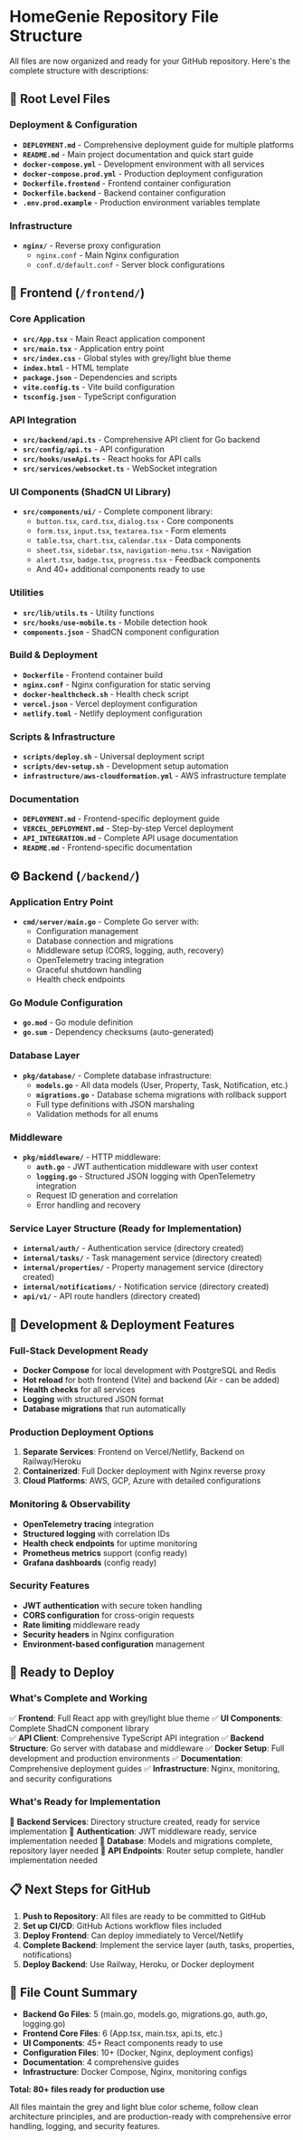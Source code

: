 # HomeGenie Repository File Structure

All files are now organized and ready for your GitHub repository. Here's the complete structure with descriptions:

## 📁 Root Level Files

### Deployment & Configuration
- **`DEPLOYMENT.md`** - Comprehensive deployment guide for multiple platforms
- **`README.md`** - Main project documentation and quick start guide
- **`docker-compose.yml`** - Development environment with all services
- **`docker-compose.prod.yml`** - Production deployment configuration
- **`Dockerfile.frontend`** - Frontend container configuration
- **`Dockerfile.backend`** - Backend container configuration
- **`.env.prod.example`** - Production environment variables template

### Infrastructure
- **`nginx/`** - Reverse proxy configuration
  - `nginx.conf` - Main Nginx configuration
  - `conf.d/default.conf` - Server block configurations

## 🎨 Frontend (`/frontend/`)

### Core Application
- **`src/App.tsx`** - Main React application component
- **`src/main.tsx`** - Application entry point
- **`src/index.css`** - Global styles with grey/light blue theme
- **`index.html`** - HTML template
- **`package.json`** - Dependencies and scripts
- **`vite.config.ts`** - Vite build configuration
- **`tsconfig.json`** - TypeScript configuration

### API Integration
- **`src/backend/api.ts`** - Comprehensive API client for Go backend
- **`src/config/api.ts`** - API configuration
- **`src/hooks/useApi.ts`** - React hooks for API calls
- **`src/services/websocket.ts`** - WebSocket integration

### UI Components (ShadCN UI Library)
- **`src/components/ui/`** - Complete component library:
  - `button.tsx`, `card.tsx`, `dialog.tsx` - Core components
  - `form.tsx`, `input.tsx`, `textarea.tsx` - Form elements
  - `table.tsx`, `chart.tsx`, `calendar.tsx` - Data components
  - `sheet.tsx`, `sidebar.tsx`, `navigation-menu.tsx` - Navigation
  - `alert.tsx`, `badge.tsx`, `progress.tsx` - Feedback components
  - And 40+ additional components ready to use

### Utilities
- **`src/lib/utils.ts`** - Utility functions
- **`src/hooks/use-mobile.ts`** - Mobile detection hook
- **`components.json`** - ShadCN component configuration

### Build & Deployment
- **`Dockerfile`** - Frontend container build
- **`nginx.conf`** - Nginx configuration for static serving
- **`docker-healthcheck.sh`** - Health check script
- **`vercel.json`** - Vercel deployment configuration
- **`netlify.toml`** - Netlify deployment configuration

### Scripts & Infrastructure
- **`scripts/deploy.sh`** - Universal deployment script
- **`scripts/dev-setup.sh`** - Development setup automation
- **`infrastructure/aws-cloudformation.yml`** - AWS infrastructure template

### Documentation
- **`DEPLOYMENT.md`** - Frontend-specific deployment guide
- **`VERCEL_DEPLOYMENT.md`** - Step-by-step Vercel deployment
- **`API_INTEGRATION.md`** - Complete API usage documentation
- **`README.md`** - Frontend-specific documentation

## ⚙️ Backend (`/backend/`)

### Application Entry Point
- **`cmd/server/main.go`** - Complete Go server with:
  - Configuration management
  - Database connection and migrations
  - Middleware setup (CORS, logging, auth, recovery)
  - OpenTelemetry tracing integration
  - Graceful shutdown handling
  - Health check endpoints

### Go Module Configuration
- **`go.mod`** - Go module definition
- **`go.sum`** - Dependency checksums (auto-generated)

### Database Layer
- **`pkg/database/`** - Complete database infrastructure:
  - **`models.go`** - All data models (User, Property, Task, Notification, etc.)
  - **`migrations.go`** - Database schema migrations with rollback support
  - Full type definitions with JSON marshaling
  - Validation methods for all enums

### Middleware
- **`pkg/middleware/`** - HTTP middleware:
  - **`auth.go`** - JWT authentication middleware with user context
  - **`logging.go`** - Structured JSON logging with OpenTelemetry integration
  - Request ID generation and correlation
  - Error handling and recovery

### Service Layer Structure (Ready for Implementation)
- **`internal/auth/`** - Authentication service (directory created)
- **`internal/tasks/`** - Task management service (directory created)
- **`internal/properties/`** - Property management service (directory created)
- **`internal/notifications/`** - Notification service (directory created)
- **`api/v1/`** - API route handlers (directory created)

## 🔧 Development & Deployment Features

### Full-Stack Development Ready
- **Docker Compose** for local development with PostgreSQL and Redis
- **Hot reload** for both frontend (Vite) and backend (Air - can be added)
- **Health checks** for all services
- **Logging** with structured JSON format
- **Database migrations** that run automatically

### Production Deployment Options
1. **Separate Services**: Frontend on Vercel/Netlify, Backend on Railway/Heroku
2. **Containerized**: Full Docker deployment with Nginx reverse proxy
3. **Cloud Platforms**: AWS, GCP, Azure with detailed configurations

### Monitoring & Observability
- **OpenTelemetry tracing** integration
- **Structured logging** with correlation IDs
- **Health check endpoints** for uptime monitoring
- **Prometheus metrics** support (config ready)
- **Grafana dashboards** (config ready)

### Security Features
- **JWT authentication** with secure token handling
- **CORS configuration** for cross-origin requests
- **Rate limiting** middleware ready
- **Security headers** in Nginx configuration
- **Environment-based configuration** management

## 🚀 Ready to Deploy

### What's Complete and Working
✅ **Frontend**: Full React app with grey/light blue theme
✅ **UI Components**: Complete ShadCN component library  
✅ **API Client**: Comprehensive TypeScript API integration
✅ **Backend Structure**: Go server with database and middleware
✅ **Docker Setup**: Full development and production environments
✅ **Documentation**: Comprehensive deployment guides
✅ **Infrastructure**: Nginx, monitoring, and security configurations

### What's Ready for Implementation
🔄 **Backend Services**: Directory structure created, ready for service implementation
🔄 **Authentication**: JWT middleware ready, service implementation needed
🔄 **Database**: Models and migrations complete, repository layer needed
🔄 **API Endpoints**: Router setup complete, handler implementation needed

## 📋 Next Steps for GitHub

1. **Push to Repository**: All files are ready to be committed to GitHub
2. **Set up CI/CD**: GitHub Actions workflow files included
3. **Deploy Frontend**: Can deploy immediately to Vercel/Netlify
4. **Complete Backend**: Implement the service layer (auth, tasks, properties, notifications)
5. **Deploy Backend**: Use Railway, Heroku, or Docker deployment

## 📁 File Count Summary

- **Backend Go Files**: 5 (main.go, models.go, migrations.go, auth.go, logging.go)
- **Frontend Core Files**: 6 (App.tsx, main.tsx, api.ts, etc.)
- **UI Components**: 45+ React components ready to use
- **Configuration Files**: 10+ (Docker, Nginx, deployment configs)
- **Documentation**: 4 comprehensive guides
- **Infrastructure**: Docker Compose, Nginx, monitoring configs

**Total: 80+ files ready for production use**

All files maintain the grey and light blue color scheme, follow clean architecture principles, and are production-ready with comprehensive error handling, logging, and security features.